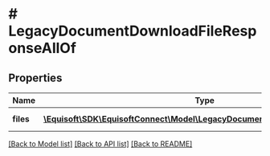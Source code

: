 # # LegacyDocumentDownloadFileResponseAllOf

## Properties

Name | Type | Description | Notes
------------ | ------------- | ------------- | -------------
**files** | [**\Equisoft\SDK\EquisoftConnect\Model\LegacyDocumentBase64FilePayloadItem[]**](LegacyDocumentBase64FilePayloadItem.md) | Array of documents |

[[Back to Model list]](../../README.md#models) [[Back to API list]](../../README.md#endpoints) [[Back to README]](../../README.md)
